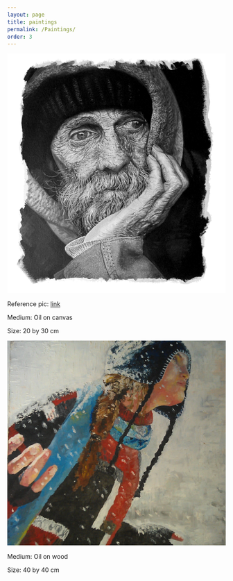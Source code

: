 ```yaml
---
layout: page
title: paintings
permalink: /Paintings/
order: 3
---
```





<div class="container">
  <img src="/assets/paints/old_man.JPG" alt="marina kamper painting man"  class="image" />
  <div class="middle">
    <div class="text">
      <p>Reference pic: <a href="https://www.pexels.com/photo/man-person-people-old-34534/" target="_blank" >link</a> </p>
      <p>Medium: Oil on canvas</p>
      <p>Size: 20 by 30 cm</p>
    </div>
  </div>
</div>


<div class="container">
  <img src="/assets/paints/snow.jpg" alt="marina kamper painting snow"  class="image" />
  <div class="middle">
    <div class="text">
      <p>Medium: Oil on wood</p>
      <p>Size: 40 by 40 cm</p>
    </div>
  </div>
</div>
